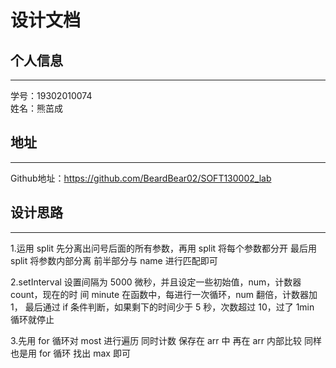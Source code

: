 设计文档
====
## 个人信息
----
学号：19302010074<br>
姓名：熊茁成<br>
## 地址
----
Github地址：https://github.com/BeardBear02/SOFT130002_lab<br>

## 设计思路
----
1.运用 split 先分离出问号后面的所有参数，再用 split 将每个参数都分开 最后用 split 将参数内部分离 前半部分与 name 进行匹配即可

2.setInterval 设置间隔为 5000 微秒，并且设定一些初始值，num，计数器 count，现在的时 间 minute 在函数中，每进行一次循环，num 翻倍，计数器加 1， 最后通过 if 条件判断，如果剩下的时间少于 5 秒，次数超过 10，过了 1min 循环就停止

3.先用 for 循环对 most 进行遍历 同时计数 保存在 arr 中 再在 arr 内部比较 同样也是用 for 循环 找出 max 即可

